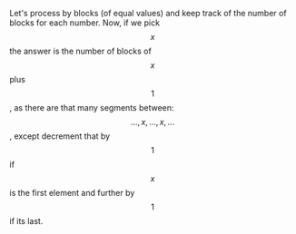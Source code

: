 Let's process by blocks (of equal values) and keep track of the number of blocks for each number.  Now, if we pick $$x$$ the answer is the number of blocks of $$x$$ plus $$1$$, as there are that many segments between: $$\ldots, x, \ldots, x, \ldots$$, except decrement that by $$1$$ if $$x$$ is the first element and further by $$1$$ if its last.
